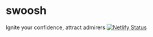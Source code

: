 # swoosh
Ignite your confidence, attract admirers
[![Netlify Status](https://api.netlify.com/api/v1/badges/070c0b01-8f69-4f22-84b1-ee5a2e7d8504/deploy-status)](https://app.netlify.com/sites/saberswoosh/deploys)